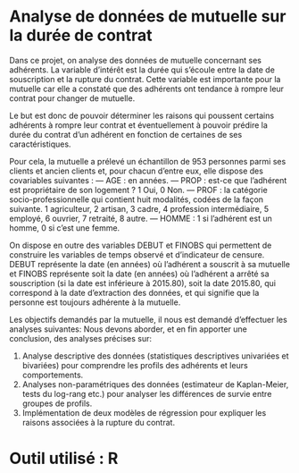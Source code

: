 # Analyse de données de mutuelle sur la durée de contrat

Dans ce projet, on analyse des données de mutuelle concernant ses adhérents. La variable d’intérêt est la durée qui s’écoule entre la date de souscription et la rupture du contrat. Cette variable est importante pour la mutuelle car elle a constaté que des adhérents ont tendance à rompre leur contrat pour changer de mutuelle. 

Le but est donc de pouvoir déterminer les raisons qui poussent certains adhérents à rompre leur contrat et éventuellement à pouvoir prédire la durée du contrat d’un adhérent en fonction de certaines de ses caractéristiques. 

Pour cela, la mutuelle a prélevé un échantillon de 953 personnes parmi ses clients et ancien clients et, pour chacun d’entre eux, elle dispose des covariables suivantes :
— AGE : en années.
— PROP : est-ce que l’adhérent est propriétaire de son logement ? 1 Oui, 0 Non.
— PROF : la catégorie socio-professionnelle qui contient huit modalités, codées de la façon suivante.
    1 agriculteur, 2 artisan, 3 cadre, 4 profession intermédiaire, 5 employé, 6 ouvrier, 7 retraité, 8 autre.
— HOMME : 1 si l’adhérent est un homme, 0 si c’est une femme.

On dispose en outre des variables DEBUT et FINOBS qui permettent de construire les variables de temps observé et d’indicateur de censure.
DEBUT représente la date (en années) où l’adhérent a souscrit à sa mutuelle et FINOBS représente soit la date (en années) où l’adhérent a arrêté sa souscription (si la date est inférieure à 2015.80), soit la date 2015.80, qui correspond à la date d’extraction des données, et qui signifie que la personne est toujours adhérente à la mutuelle.

Les objectifs demandés par la mutuelle, il nous est demandé d’effectuer les analyses suivantes:
Nous devons aborder, et en fin apporter une conclusion, des analyses précises sur:

1. Analyse descriptive des données (statistiques descriptives univariées et bivariées) pour comprendre les profils des adhérents et leurs comportements.
2. Analyses non-paramétriques des données (estimateur de Kaplan-Meier, tests du log-rang etc.) pour analyser les différences de survie entre groupes de profils.
3. Implémentation de deux modèles de régression pour expliquer les raisons associées à la rupture du contrat.


# Outil utilisé : R
